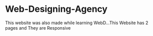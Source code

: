 # Web-Designing-Agency
This website was also made while learning WebD...This Website has 2 pages and They are Responsive
